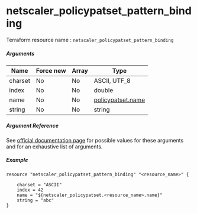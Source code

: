 # netscaler_policypatset_pattern_binding

Terraform resource name : ```netscaler_policypatset_pattern_binding```

##### Arguments

| Name | Force new | Array | Type |
|----|----|----|----|
|charset|No|No|ASCII, UTF_8|
|index|No|No|double|
|name|No|No|[policypatset.name](/doc/resources/policypatset.md)|
|string|No|No|string|

##### Argument Reference

See [official documentation page](https://developer-docs.citrix.com/projects/netscaler-nitro-api/en/11.0/configuration/policy/policypatset_pattern_binding/policypatset_pattern_binding/) for possible values for these arguments and for an exhaustive list of arguments.

##### Example

```
resource "netscaler_policypatset_pattern_binding" "<resource_name>" {

    charset = "ASCII"
    index = 42
    name = "${netscaler_policypatset.<resource_name>.name}"
    string = "abc"
}
```

